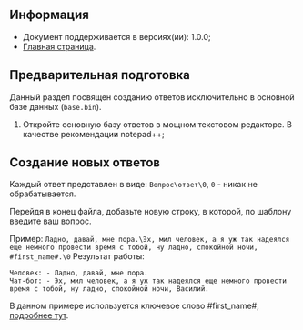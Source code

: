 
Информация
------------

* Документ поддерживается в версиях(ии): 1.0.0;
* [Главная страница][0].

Предварительная подготовка
------------

Данный раздел посвящен созданию ответов исключительно в основной базе данных (`base.bin`).
1.	Откройте основную базу ответов в мощном текстовом редакторе. В качестве рекомендации notepad++;

Создание новых ответов
------------


Каждый ответ представлен в виде: `Вопрос\ответ\0`, `0` - никак не обрабатывается. 

Перейдя в конец файла, добавьте новую строку, в которой, по шаблону введите ваш вопрос.

Пример: `Ладно, давай, мне пора.\Эх, мил человек, а я уж так надеялся еще немного провести время с тобой, ну ладно, спокойной ночи, #first_name#.\0`
Результат работы:
```
Человек: - Ладно, давай, мне пора.
Чат-бот: - Эх, мил человек, а я уж так надеялся еще немного провести время с тобой, ну ладно, спокойной ночи, Василий.
```
В данном примере используется ключевое слово #first_name#, [подробнее тут][1].

[0]: index.md
[1]: keyWord.md